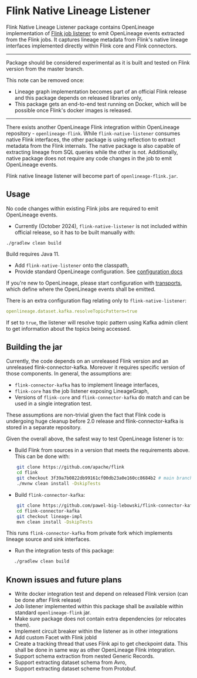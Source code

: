 # Flink Native Lineage Listener

Flink Native Lineage Listener package contains OpenLineage implementation of
[Flink job listener](https://nightlies.apache.org/flink/flink-docs-master/docs/deployment/advanced/job_status_listener/) to emit OpenLineage events extracted from the Flink jobs. 
It captures lineage metadata from Flink's native lineage interfaces implemented directly within Flink core and Flink connectors. 

***
Package should be considered experimental as it is built and tested on Flink version from the master branch.

This note can be removed once:
 * Lineage graph implementation becomes part of an official Flink release and this package depends on released libraries only,
 * This package gets an end-to-end test running on Docker, which will be possible once Flink's docker images is released. 
***



There exists another OpenLineage Flink integration within OpenLineage repository - `openlineage-flink`. 
While `flink-native-listener` consumes native Flink interfaces, 
the other package is using reflection to extract metadata from the Flink internals. 
The native package is also capable of extracting lineage from SQL queries while 
the other is not. Additionally, native package does not require any code changes in the job to emit OpenLineage
events. 

Flink native lineage listener will become part of `openlineage-flink.jar`.

## Usage

No code changes within existing Flink jobs are required to emit OpenLineage events.

 * Currently (October 2024), `flink-native-listener` is not included within official release, so it has to be built manually with:
```shell
./gradlew clean build
```
   Build requires Java 11.
 * Add `flink-native-listener` onto the classpath,
 * Provide standard OpenLineage configuration. See [configuration docs](https://openlineage.io/docs/client/java/configuration)

If you're new to OpenLineage, please start configuration with [transports](https://openlineage.io/docs/client/java/configuration#transports),
which define where the OpenLineage events shall be emitted.

There is an extra configuration flag relating only to `flink-native-listener`:
```yaml
openlineage.dataset.kafka.resolveTopicPattern=true
```
If set to `true`, the listener will resolve topic pattern using Kafka admin client to get information
about the topics being accessed.

## Building the jar 

Currently, the code depends on an unreleased Flink version and an unreleased flink-connector-kafka.
Moreover it requires specific version of those components. In general, the assumptions are:
 * `flink-connector-kafka` has to implement lineage interfaces,
 * `flink-core` has the job listener exposing LineageGraph,
 * Versions of  `flink-core` and `flink-connector-kafka` do match and can be used in a single integration test.

These assumptions are non-trivial given the fact that Flink code is undergoing huge cleanup before 
2.0 release and flink-connector-kafka is stored in a separate repository.

Given the overall above, the safest way to test OpenLineage listener is to: 

* Build Flink from sources in a version that meets the requirements above. This can be done with:

```bash
    git clone https://github.com/apache/flink
    cd flink
    git checkout 3f39a7b0822db99161cf00db23a0e160cc8684b2 # main branch commit from September 2024
    ./mvnw clean install -DskipTests
```

* Build `flink-connector-kafka`: 

```bash
    git clone https://github.com/pawel-big-lebowski/flink-connector-kafka
    cd flink-connector-kafka
    git checkout lineage-impl
    mvn clean install -DskipTests
```

This runs `flink-connector-kafka` from private fork which implements lineage source and sink interfaces.

* Run the integration tests of this package:

```bash
   ./gradlew clean build
```

## Known issues and future plans

 * Write docker integration test and depend on released Flink version (can be done after Flink release)
 * Job listener implemented within this package shall be available within standard `openlineage-flink` jar.
 * Make sure package does not contain extra dependencies (or relocates them).
 * Implement circuit breaker within the listener as in other integrations
 * Add custom Facet with Flink jobId
 * Create a tracking thread that uses Flink api to get checkpoint data. This shall be done in same way as other OpenLineage Flink integration.
 * Support schema extraction from nested Generic Records.
 * Support extracting dataset schema from Avro,
 * Support extracting dataset scheme from Protobuf.

